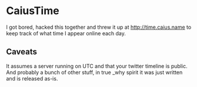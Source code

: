 # CaiusTime

I got bored, hacked this together and threw it up at <http://time.caius.name> to keep track of what time I appear online each day.

## Caveats

It assumes a server running on UTC and that your twitter timeline is public. And probably a bunch of other stuff, in true _why spirit it was just written and is released as-is.
